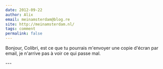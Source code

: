 ```yaml
---
date: 2012-09-22
author: Alix
email: meinamsterdam@blog.re
site: http://meinamsterdam.nl/
tags: comment
permalink: false
---
```


<p>Bonjour, Colibri, est ce que tu pourrais m'envoyer une copie d'écran par email, je n'arrive pas à voir ce qui passe mal.</p>
---
